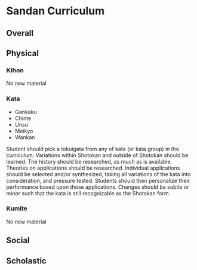 # Sandan Curriculum

## Overall

## Physical

### Kihon

No new material

### Kata

* Gankaku
* Chinte
* Unsu
* Meikyo
* Wankan

Student should pick a tokuigata from any of kata (or kata group) in the curriculum. Variations within Shotokan and
outside of Shotokan should be learned. The history should be researched, as much as is available. Theories on
applications should be researched. Individual applications should be selected and/or synthesized, taking all variations
of the kata into consideration, and pressure tested. Students should then personalize their performance based upon
those applications. Changes should be subtle or minor such that the kata is still recognizable as the Shotokan form.

### Kumite

No new material

## Social

## Scholastic
